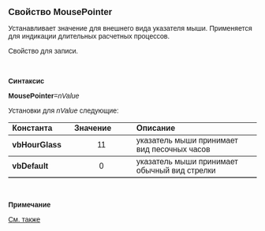 <html>
<head>
<title>MousePointer</title>
</head>

<body>

<p><font size="4" face="Arial"><strong>Свойство MousePointer</strong></font></p>

<p><font face="Arial">Устанавливает значение для внешнего вида 
указателя мыши. Применяется для индикации длительных расчетных процессов.</font></p>

<p><font face="Arial">Свойство для записи.</font></p>

<p class="label">&nbsp;</p>

<p class="label"><font face="Arial"><b>Синтаксис</b></font></p>

<p><font face="Arial"><strong>MousePointer</strong>=<em>nValue</em></font></p>

<p><font face="Arial">Установки для <em>nValue</em>
следующие:</font></p>

<table border="1" cellPadding="5" cols="2" frame="below" rules="rows">
<TBODY>
  <tr vAlign="top">
    <td class="label" width="25%"><font face="Arial"><b>Константа</b></font></td>
    <td class="label" width="25%"><font face="Arial"><b>Значение</b></font></td>
    <td class="label" width="50%"><font face="Arial"><strong>Описание</strong></font></td>
  </tr>
  <tr>
    <td width="25%"><font face="Arial"><strong>vbHourGlass</strong></font></td>
    <td width="25%" align="center"><font face="Arial">11</font></td>
    <td width="50%"><font face="Arial">указатель мыши принимает вид 
	песочных часов</font></td>
  </tr>
  <tr>
    <td width="25%"><font face="Arial"><strong>vbDefault</strong></font></td>
    <td width="25%" align="center"><font face="Arial">0</font></td>
    <td width="50%"><font face="Arial">указатель мыши принимает 
	обычный вид стрелки</font></td>
  </tr>
</table>

<p class="label"><font face="Arial"><b>&nbsp;</b></font></p>

<p class="label"><font face="Arial"><b>Примечание</b></font></p>

<p class="label"><a href="../../../Constants/const_MousePointer.html"><font
face="Arial">См. также</font></a></p>
</body>
</html>
